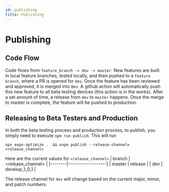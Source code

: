 ```yaml
---
id: publishing
title: Publishing
---
```


# Publishing
## Code Flow
Code flows from `feature_branch -> dev -> master`. New features are built in local feature branches, tested locally, and then pushed to a `feature branch`, where a PR is opened for `dev`. Once the feature has been reviewed and approved, it is merged into `Dev`. A github action will automatically push this new feature to all beta testing devices (this action is in the works). After a set amount of time, a release from `dev` to `master` happens. Once the merge to master is complete, the feature will be pushed to production. 

## Releasing to Beta Testers and Production
In both the beta testing process and production process, to publish, you simply need to execute `npm run publish`. This will run 
```
npx expo-optimize .  && expo publish --release-channel=<release_channel>
```
Here are the current values for `<release_channel>`
| branch | <release_channel> |
|--------|-------------------|
| master | release           |
| dev    | develop_1_0_1     |

The release channel for `dev` will change based on the current major, minor, and patch numbers. 
